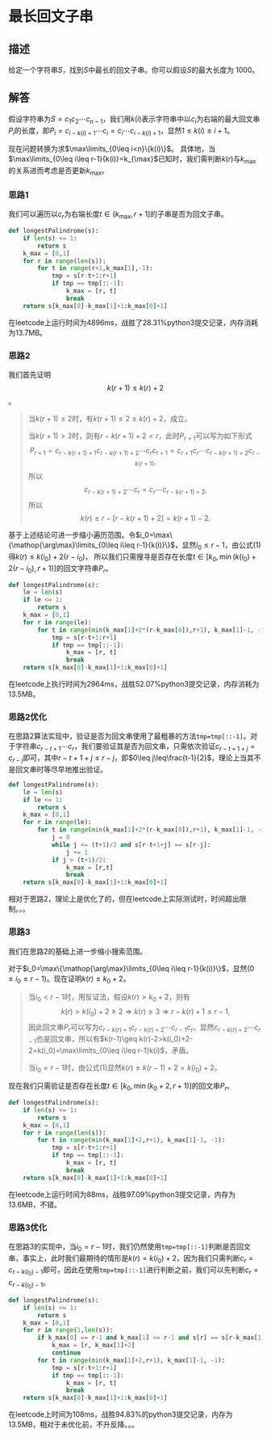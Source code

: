 # 最长回文子串
## 描述
给定一个字符串$S$，找到$S$中最长的回文子串。你可以假设$S$的最大长度为 1000。
## 解答
假设字符串为$S=c_1c_2\cdots c_{n-1}$，我们用$k(i)$表示字符串中以$c_i$为右端的最大回文串$P_i$的长度，即$P_i=c_{i-k(i)+1}\cdots c_i=c_i\cdots c_{i-k(i)+1}$，显然$1\leq k(i)\leq i+1$。

现在问题转换为求$\max\limits_{0\leq i<n}\{k(i)\}$。
具体地，当$\max\limits_{0\leq i\leq r-1}{k(i)}=k_{\max}$已知时，我们需判断$k(r)$与$k_{\max}$的关系进而考虑是否更新$k_{\max}$。
### 思路1
我们可以遍历以$c_r$为右端长度$t\in(k_{\max},r+1]$的子串是否为回文子串。


```python
def longestPalindrome(s):
    if len(s) <= 1:
        return s
    k_max = [0,1]
    for r in range(len(s)):
        for t in range(r+1,k_max[1],-1):
            tmp = s[r-t+1:r+1]
            if tmp == tmp[::-1]:
                k_max = [r, t]
                break
    return s[k_max[0]-k_max[1]+1:k_max[0]+1]
```

在leetcode上运行时间为4896ms，战胜了28.31\%python3提交记录，内存消耗为13.7MB。
### 思路2
我们首先证明
$$k(r+1)\leq k(r)+2\tag{1}$$。
> 当$k(r+1)\leq 2$时，有$k(r+1)\leq 2\leq k(r)+2$，成立。
>
> 当$k(r+1)>2$时，则有$r-k(r+1)+2<r$，此时$P_{r+1}$可以写为如下形式
> $$
P_{r+1}=c_{r-k(r+1)+1}c_{r-k(r+1)+2}\cdots c_rc_{r+1}=c_{r+1}c_r\cdots c_{r-k(r+1)+2}c_{r-k(r+1)},
$$
> 所以
> $$
c_{r-k(r+1)+2}\cdots c_r=c_r\cdots c_{r-k(r+1)+2},
$$
> 所以
> $$
k(r)\geq r-[r-k(r+1)+2]=k(r+1)-2.
$$

基于上述结论可进一步缩小遍历范围。令$i_0=\max\{\mathop{\arg\max}\limits_{0\leq i\leq r-1}{k(i)}\}$，显然$i_0\leq r-1$，由公式(1)得$k(r)\leq k(i_0)+2(r-i_0)$，
所以我们只需搜寻是否存在长度$t\in[k_0,\min(k(i_0)+2(r-i_0),r+1)]$的回文字符串$P_r$。



```python
def longestPalindrome(s):
    le = len(s)
    if le <= 1:
        return s
    k_max = [0,1]
    for r in range(le):
        for t in range(min(k_max[1]+2*(r-k_max[0]),r+1), k_max[1]-1, -1):
            tmp = s[r-t+1:r+1]
            if tmp == tmp[::-1]:
                k_max = [r, t]
                break
    return s[k_max[0]-k_max[1]+1:k_max[0]+1]
```

在leetcode上执行时间为2964ms，战胜52.07\%python3提交记录，内存消耗为13.5MB。
### 思路2优化
在思路2算法实现中，验证是否为回文串使用了最粗暴的方法`tmp=tmp[::-1]`。对于字符串$c_{r-t+1}\cdots c_r$，我们要验证其是否为回文串，只需依次验证$c_{r-t+1+j}=c_{r-j}$即可，其中$r-t+1+j\leq r-j$，即$0\leq j\leq\frac{t-1}{2}$，理论上当其不是回文串时等尽早地推出验证。


```python
def longestPalindrome(s):
    le = len(s)
    if le <= 1:
        return s
    k_max = [0,1]
    for r in range(le):
        for t in range(min(k_max[1]+2*(r-k_max[0]),r+1), k_max[1]-1, -1):
            j = 0
            while j <= (t+1)/2 and s[r-t+1+j] == s[r-j]:
                j += 1
            if j > (t+1)/2:
                k_max = [r,t]
                break
    return s[k_max[0]-k_max[1]+1:k_max[0]+1]
```

相对于思路2，理论上是优化了的，但在leetcode上实际测试时，时间超出限制。。。
### 思路3
我们在思路2的基础上进一步缩小搜索范围。

对于$i_0=\max\{\mathop{\arg\max}\limits_{0\leq i\leq r-1}{k(i)}\}$，显然$(0\leq i_0\leq r-1)$。现在证明$k(r)\leq k_0+2$。
> 当$i_0<r-1$时，用反证法，假设$k(r)>k_0+2$，则有
$$k(r)>k(i_0)+2\geq 2\Rightarrow k(r)\geq 3\Rightarrow r-k(r)+1\leq r-1,$$
因此回文串$P_r$可以写为$c_{r-k(r)+1}c_{r-k(r)+2}\cdots c_{r-1}c_r$，显然$c_{r-k(r)+2}\cdots c_{r-1}$也是回文串，所以有$k(r-1)\geq k(r)-2>k(i_0)+2-2=k(i_0)=\max\limits_{0\leq i\leq r-1}k(i)$，矛盾。
> 
> 当$i_0=r-1$时，由公式(1)显然$k(r)\leq k(r-1)+2=k(i_0)+2$。

现在我们只需验证是否存在长度$t\in[k_0, \min(k_0+2,r+1)]$的回文串$P_r$。


```python
def longestPalindrome(s):
    if len(s) <= 1:
        return s
    k_max = [0,1]
    for r in range(len(s)):
        for t in range(min(k_max[1]+2,r+1), k_max[1]-1, -1):
            tmp = s[r-t+1:r+1]
            if tmp == tmp[::-1]:
                k_max = [r, t]
                break
    return s[k_max[0]-k_max[1]+1:k_max[0]+1]
```

在leetcode上运行时间为88ms，战胜97.09\%python3提交记录，内存为13.6MB，不错。
### 思路3优化
在思路3的实现中，当$i_0=r-1$时，我们仍然使用`tmp=tmp[::-1]`判断是否回文串，事实上，此时我们最期待的情形是$k(r)=k(i_0)+2$，因为我们只需判断$c_r=c_{r-k(i_0)-1}$即可，因此在使用`tmp=tmp[::-1]`进行判断之前，我们可以先判断$c_r=c_{r-k(i_0)-1}$。


```python
def longestPalindrome(s):
    if len(s) <= 1:
        return s
    k_max = [0,1]
    for r in range(1,len(s)):
        if k_max[0] == r-1 and k_max[1] <= r-1 and s[r] == s[r-k_max[1]-1]:
            k_max = [r, k_max[1]+2]
            continue
        for t in range(min(k_max[1]+2,r+1), k_max[1]-1, -1):
            tmp = s[r-t+1:r+1]
            if tmp == tmp[::-1]:
                k_max = [r, t]
                break
    return s[k_max[0]-k_max[1]+1:k_max[0]+1]
```

在leetcode上时间为108ms，战胜94.83\%的python3提交记录，内存为13.5MB，相对于未优化前，不升反降。。。
